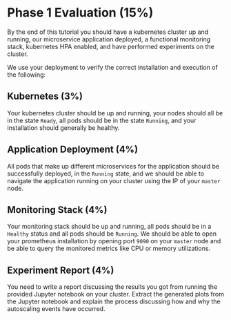 # Phase 1 Evaluation (15%)

By the end of this tutorial you should have a kubernetes cluster up and
running, our microservice application deployed, a functional monitoring stack,
kubernetes HPA enabled, and have performed experiments on the cluster.

We use your deployment to verify the correct installation and execution of the following:

## Kubernetes (3%)

Your kubernetes cluster should be up and running, your nodes should all be in the
state `Ready`, all pods should be in the state `Running`, and your installation should
generally be healthy.

## Application Deployment (4%)

All pods that make up different microservices for the application should be successfully
deployed, in the `Running` state, and we should be able to navigate the application
running on your cluster using the IP of your `master` node.

## Monitoring Stack (4%)

Your monitoring stack should be up and running, all pods should be in a `Healthy`
status and all pods should be `Running`. We should be able to open your prometheus
installation by opening port `9090` on your `master` node and be able to query
the monitored metrics like CPU or memory utilizations.

## Experiment Report (4%)

You need to write a report discussing the results you got from running the provided
Jupyter notebook on your cluster. Extract the generated plots from the Jupyter notebook
and explain the process discussing how and why the autoscaling events have occurred.
